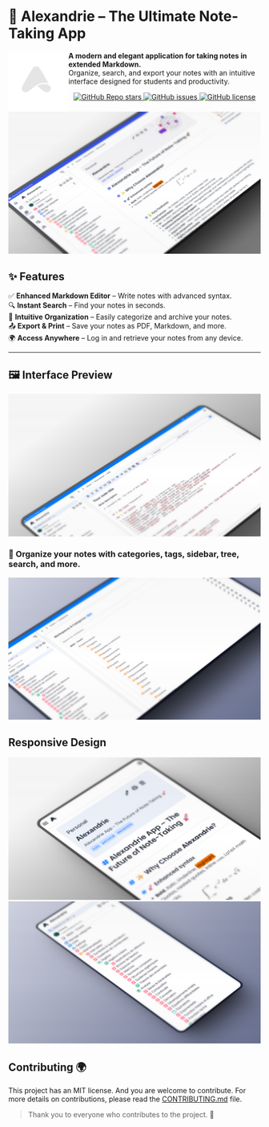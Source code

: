 # 📖 Alexandrie – The Ultimate Note-Taking App

<img src="./frontend/public/Logo/Alexandrie-logo-dark.png" width="120" align="left">

<b>A modern and elegant application for taking notes in extended Markdown.</b><br>
Organize, search, and export your notes with an intuitive interface designed for students and productivity.

<p align="center">
  <a href="https://github.com/Smaug6739/Alexandrie/stargazers">
    <img alt="GitHub Repo stars" src="https://img.shields.io/github/stars/Smaug6739/Alexandrie?style=social">
  </a>
  <a href="https://github.com/Smaug6739/Alexandrie/issues">
    <img alt="GitHub issues" src="https://img.shields.io/github/issues/Smaug6739/Alexandrie">
  </a>
  <a href="https://github.com/Smaug6739/Alexandrie/blob/main/LICENSE">
    <img alt="GitHub license" src="https://img.shields.io/github/license/Smaug6739/Alexandrie">
  </a>
</p>

![alexandrie-hub fr_dashboard_docs_218914302160015361](.github/present.png)

## ✨ Features

✅ **Enhanced Markdown Editor** – Write notes with advanced syntax.  
🔍 **Instant Search** – Find your notes in seconds.  
📁 **Intuitive Organization** – Easily categorize and archive your notes.  
📤 **Export & Print** – Save your notes as PDF, Markdown, and more.  
🌍 **Access Anywhere** – Log in and retrieve your notes from any device.

---

## 🖼️ Interface Preview

![Interface 2](./frontend/public/screenshots/mock/2.png)

### 📁 Organize your notes with categories, tags, sidebar, tree, search, and more.

![Interface 3](./frontend/public/screenshots/mock/3.png)

## Responsive Design

![Responsive Design](./frontend/public/screenshots/mock/phone-2.png)
![Responsive Design](./frontend/public/screenshots/mock/phone-3.png)

## Contributing 🌍

This project has an MIT license. And you are welcome to contribute.
For more details on contributions, please read the [CONTRIBUTING.md](./CONTRIBUTING.md) file.

> Thank you to everyone who contributes to the project. 🎉
